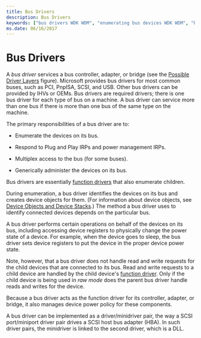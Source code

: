 ```yaml
---
title: Bus Drivers
description: Bus Drivers
keywords: ["bus drivers WDK WDM", "enumerating bus devices WDK WDM", "bus controllers WDK WDM", "adapters WDK WDM", "bridges WDK WDM", "WDM bus drivers WDK"]
ms.date: 06/16/2017
---
```


# Bus Drivers





A *bus driver* services a bus controller, adapter, or bridge (see the [Possible Driver Layers](types-of-wdm-drivers.md#possible-driver-layers) figure). Microsoft provides bus drivers for most common buses, such as PCI, PnpISA, SCSI, and USB. Other bus drivers can be provided by IHVs or OEMs. Bus drivers are required drivers; there is one bus driver for each type of bus on a machine. A bus driver can service more than one bus if there is more than one bus of the same type on the machine.

The primary responsibilities of a bus driver are to:

-   Enumerate the devices on its bus.

-   Respond to Plug and Play IRPs and power management IRPs.

-   Multiplex access to the bus (for some buses).

-   Generically administer the devices on its bus.

Bus drivers are essentially [function drivers](function-drivers.md) that also enumerate children.

During enumeration, a bus driver identifies the devices on its bus and creates device objects for them. (For information about device objects, see [Device Objects and Device Stacks](introduction-to-device-objects.md).) The method a bus driver uses to identify connected devices depends on the particular bus.

A bus driver performs certain operations on behalf of the devices on its bus, including accessing device registers to physically change the power state of a device. For example, when the device goes to sleep, the bus driver sets device registers to put the device in the proper device power state.

Note, however, that a bus driver does not handle read and write requests for the child devices that are connected to its bus. Read and write requests to a child device are handled by the child device's [function driver](function-drivers.md). Only if the child device is being used in *raw mode* does the parent bus driver handle reads and writes for the device.

Because a bus driver acts as the function driver for its controller, adapter, or bridge, it also manages device power policy for these components.

A bus driver can be implemented as a driver/minidriver pair, the way a SCSI port/miniport driver pair drives a SCSI host bus adapter (HBA). In such driver pairs, the minidriver is linked to the second driver, which is a DLL.

 

 




